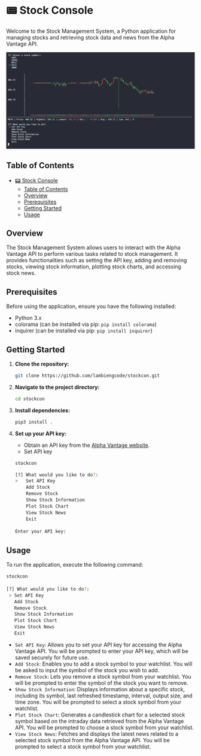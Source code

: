 # 📟 Stock Console

Welcome to the Stock Management System, a Python application for managing stocks and retrieving stock data and news from the Alpha Vantage API.

![Img](./screenshots/screenshot.png)

## Table of Contents
- [📟 Stock Console](#-stock-console)
  - [Table of Contents](#table-of-contents)
  - [Overview](#overview)
  - [Prerequisites](#prerequisites)
  - [Getting Started](#getting-started)
  - [Usage](#usage)

## Overview

The Stock Management System allows users to interact with the Alpha Vantage API to perform various tasks related to stock management. It provides functionalities such as setting the API key, adding and removing stocks, viewing stock information, plotting stock charts, and accessing stock news.

## Prerequisites

Before using the application, ensure you have the following installed:

- Python 3.x
- colorama (can be installed via pip: `pip install colorama`)
- inquirer (can be installed via pip: `pip install inquirer`)

## Getting Started

1. **Clone the repository:**

    ```bash
    git clone https://github.com/lambiengcode/stockcon.git
    ```

2. **Navigate to the project directory:**

    ```bash
    cd stockcon
    ```

3. **Install dependencies:**

    ```bash
    pip3 install .
    ```

4. **Set up your API key:**
   - Obtain an API key from the [Alpha Vantage website](https://www.alphavantage.co/support/#api-key).
   - Set API key

    ```bash
    stockcon
    ```

    ```bash
    [?] What would you like to do?: 
    >   Set API Key
        Add Stock
        Remove Stock
        Show Stock Information
        Plot Stock Chart
        View Stock News
        Exit

    Enter your API key: 
    ```

## Usage

To run the application, execute the following command:

```bash
stockcon

[?] What would you like to do?: 
 > Set API Key
   Add Stock
   Remove Stock
   Show Stock Information
   Plot Stock Chart
   View Stock News
   Exit
```

- `Set API Key`: Allows you to set your API key for accessing the Alpha Vantage API. You will be prompted to enter your API key, which will be saved securely for future use.
- `Add Stock`: Enables you to add a stock symbol to your watchlist. You will be asked to input the symbol of the stock you wish to add.
- `Remove Stock`: Lets you remove a stock symbol from your watchlist. You will be prompted to enter the symbol of the stock you want to remove.
- `Show Stock Information`: Displays information about a specific stock, including its symbol, last refreshed timestamp, interval, output size, and time zone. You will be prompted to select a stock symbol from your watchlist.
- `Plot Stock Chart`: Generates a candlestick chart for a selected stock symbol based on the intraday data retrieved from the Alpha Vantage API. You will be prompted to choose a stock symbol from your watchlist.
- `View Stock News`: Fetches and displays the latest news related to a selected stock symbol from the Alpha Vantage API. You will be prompted to select a stock symbol from your watchlist.